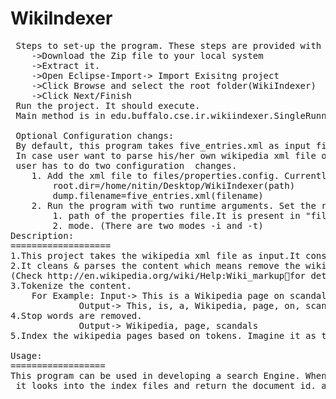 WikiIndexer
===========
 <pre>
 Steps to set-up the program. These steps are provided with eclipse as envirionment.
	->Download the Zip file to your local system
	->Extract it.
	->Open Eclipse-Import-> Import Exisitng project
	->Click Browse and select the root folder(WikiIndexer) 
	->Click Next/Finish
 Run the project. It should execute.
 Main method is in edu.buffalo.cse.ir.wikiindexer.SingleRunner.java.(Starting point)
 
 Optional Configuration changs:
 By default, this program takes five_entries.xml as input file. This file is present in "files" folder. 
 In case user want to parse his/her own wikipedia xml file or make it configurable,<br/> user has to do two configuration  changes.
	1. Add the xml file to files/properties.config. Currently it is set to as follows;
		root.dir=/home/nitin/Desktop/WikiIndexer(path)
		dump.filename=five_entries.xml(filename)
	2. Run the program with two runtime arguments. Set the runtime arguments in eclipse.
		1. path of the properties file.It is present in "files" folder.
		2. mode. (There are two modes -i and -t)
Description:
===================
1.This project takes the wikipedia xml file as input.It consist of wikipedia articles/pages/document.
2.It cleans & parses the content which means remove the wiki markup.
(Check http://en.wikipedia.org/wiki/Help:Wiki_markupfor details on wikimarkup)
3.Tokenize the content.
	For Example: Input-> This is a Wikipedia page on scandals.
		     Output-> This, is, a, Wikipedia, page, on, scandals
4.Stop words are removed.
		     Output-> Wikipedia, page, scandals
5.Index the wikipedia pages based on tokens. Imagine it as table with two columns "tokens" and "document Id".

Usage:
==================
This program can be used in developing a search Engine. Whenever user types in query say "scandals". <br/> it looks into the index files and return the document id. and corresponding document can be displayed.
</pre>
